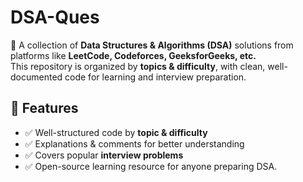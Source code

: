 # DSA-Ques 

🚀 A collection of **Data Structures & Algorithms (DSA)** solutions from platforms like **LeetCode, Codeforces, GeeksforGeeks, etc.**  
This repository is organized by **topics & difficulty**, with clean, well-documented code for learning and interview preparation.  


## 📝 Features  

- ✅ Well-structured code by **topic & difficulty**  
- ✅ Explanations & comments for better understanding  
- ✅ Covers popular **interview problems**  
- ✅ Open-source learning resource for anyone preparing DSA.

